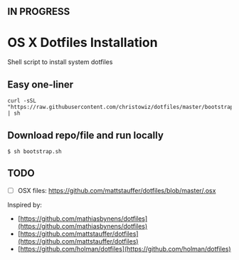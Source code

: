 ## IN PROGRESS

# OS X Dotfiles Installation

Shell script to install system dotfiles


## Easy one-liner

```
curl -sSL "https://raw.githubusercontent.com/christowiz/dotfiles/master/bootstrap.sh" | sh
```


## Download repo/file and run locally

```
$ sh bootstrap.sh
```


## TODO

-   [ ] OSX files: https://github.com/mattstauffer/dotfiles/blob/master/.osx

Inspired by:

-   [https://github.com/mathiasbynens/dotfiles](https://github.com/mathiasbynens/dotfiles)
-   [https://github.com/mattstauffer/dotfiles](https://github.com/mattstauffer/dotfiles)
-   [https://github.com/holman/dotfiles](https://github.com/holman/dotfiles)
